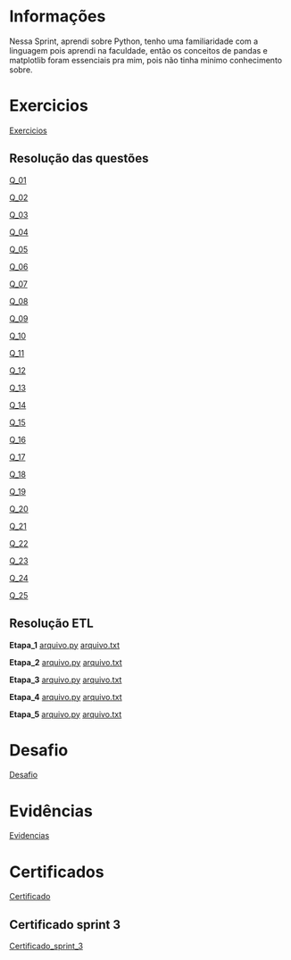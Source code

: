 # Informações
Nessa Sprint, aprendi sobre Python, tenho uma familiaridade com a linguagem pois aprendi na faculdade, então os conceitos de pandas e matplotlib foram essenciais pra mim, pois não tinha minimo conhecimento sobre.

# Exercicios
[Exercicios](../sprint_3/Exercícios/)

## Resolução das questões
[Q_01](./Exercícios/Q_01.py)

[Q_02](./Exercícios/Q_02.py)

[Q_03](./Exercícios/Q_03.py)

[Q_04](./Exercícios/Q_04.py)

[Q_05](./Exercícios/Q_05.py)

[Q_06](./Exercícios/Q_06.py)

[Q_07](./Exercícios/Q_07.py)

[Q_08](./Exercícios/Q_08.py)

[Q_09](./Exercícios/Q_09.py)

[Q_10](./Exercícios/Q_10.py)

[Q_11](./Exercícios/Q_11.py)

[Q_12](./Exercícios/Q_12.py)

[Q_13](./Exercícios/Q_13.py)

[Q_14](./Exercícios/Q_14.py)

[Q_15](./Exercícios/Q_15.py)

[Q_16](./Exercícios/Q_16.py)

[Q_17](./Exercícios/Q_17.py)

[Q_18](./Exercícios/Q_18.py)

[Q_19](./Exercícios/Q_19.py)

[Q_20](./Exercícios/Q_20.py)

[Q_21](./Exercícios/Q_21.py)

[Q_22](./Exercícios/Q_22.py)

[Q_23](./Exercícios/Q_23.py)

[Q_24](./Exercícios/Q_24.py)

[Q_25](./Exercícios/Q_25.py)

## Resolução ETL

**Etapa_1**
[arquivo.py](./Exercícios/etapa-1-ETL.py)
[arquivo.txt](./Exercícios/etapa_1.txt)

**Etapa_2**
[arquivo.py](./Exercícios/etapa-2-ETL.py)
[arquivo.txt](./Exercícios/etapa_2.txt)

**Etapa_3**
[arquivo.py](./Exercícios/etapa-3-ETL.py)
[arquivo.txt](./Exercícios/etapa_3.txt)

**Etapa_4**
[arquivo.py](./Exercícios/etapa-4-ETL.py)
[arquivo.txt](./Exercícios/etapa_4.txt)

**Etapa_5**
[arquivo.py](./Exercícios/etapa-5-ETL.py)
[arquivo.txt](./Exercícios/etapa_5.txt)

# Desafio
[Desafio](./Desafio/)

# Evidências
[Evidencias](./Evidências/)

# Certificados
[Certificado](./Certificados)

## Certificado sprint 3
[Certificado_sprint_3](./Certificados/certificado.png)
